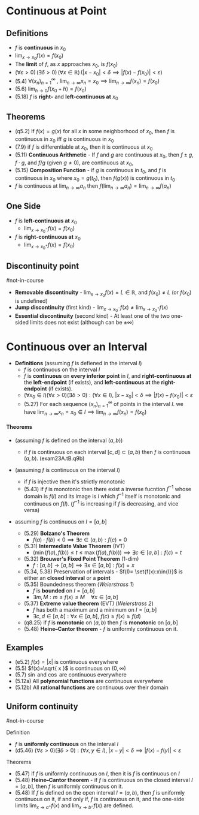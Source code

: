 # Continuous at Point

## Definitions

- $f$ is **continuous** in $x_{0}$
- $\displaystyle\lim_{ x \to x_{0} }f(x)=f(x_{0})$
- The **limit** of $f$, as $x$ approaches $x_{0}$, is $f(x_{0})$
- $\displaystyle{\displaystyle (\forall \varepsilon >0)\,(\exists \delta >0)\,(\forall x\in \mathbb {R} )\,(|x-x_{0}|<\delta \implies |f(x)-f(x_{0})|<\varepsilon )}$ 
- (5.4) $\forall(x_{n})^{\infty}_{n=1}~,~\displaystyle\lim_{ n \to \infty}x_{n}=x_{0}\implies\displaystyle\lim_{ n \to \infty }f(x_{n})=f(x_{0})$
- (5.6) $\displaystyle\lim_{ h \to 0 }f(x_{0}+h)=f(x_{0})$
- (5.18) $f$ is **right-** and **left-continuous at** $x_{0}$

## Theorems 

- (q5.2) If $f(x)=g(x)$ for all $x$ in some neighborhood of $x_0$, then $f$ is continuous in $x_0$ iff $g$ is continuous in $x_0$ 
- (7.9) if $f$ is differentiable at $x_{0}$, then it is continuous at $x_{0}$
- (5.11) **Continuous Arithmetic** - If $f$ and $g$ are continuous at $x_{0}$, then $f\pm g$, $f\cdot g$, and $f/g$ (given $g\neq 0$), are continuous at $x_{0}$,
- (5.15) **Composition Function** - if $g$ is continuous in $t_{0}$, and $f$ is continuous in $x_{0}$ where $x_{0}=g(t_{0})$, then $f(g(x))$ is continuous in $t_{0}$
- $f$ is continuous at $\displaystyle\lim_{ n \to \infty }a_{n}$ then $\displaystyle f{(\lim_{ n \to \infty }a_{n})}=\lim_{ n \to \infty }f (a_{n})$

## One Side

- $f$ is **left-continuous at** $x_{0}$
	- $\displaystyle\lim_{ x \to x^{-}_{0} }f(x)=f(x_{0})$
- $f$ is **right-continuous at** $x_{0}$
	- $\displaystyle\lim_{ x \to x^{+}_{0} }f(x)=f(x_{0})$

## Discontinuity point 

#not-in-course 

- **Removable discontinuity** - $\displaystyle\lim_{ x \to x_{0} }f(x)=L\in\mathbb{R}$, and $f(x_{0})\neq L$ (or $f(x_{0})$ is undefined)
- **Jump discontinuity** (first kind) - $\displaystyle\lim_{ x \to x_{0}^{-} }f(x)\neq\lim_{ x \to x_{0}^{+} }f(x)$
- **Essential discontinuity** (second kind) - At least one of the two one-sided limits does not exist (although can be $\pm\infty$)

# Continuous over an Interval

- **Definitions** (assuming $f$ is defiened in the interval $I$)
	- $f$ is continuous on the interval $I$ 
	- $f$ is **continuous** on **every inferior point** in $I$, and **right-continuous at** the **left-endpoint** (if exists), and **left-continuous at** the **right-endpoint** (if exists).
	- $(\forall{x_{0}\in{I}})(\forall{\varepsilon>0})(\exists\delta>0):(\forall{x\in{I}}),~|x-x_{0}|<\delta\implies{|f(x)-f(x_{0})|<\varepsilon}$
	- (5.27) For each sequence $(x_{n})^{\infty}_{n=1}$ of points in the interval $I$. we have $\displaystyle\lim_{ n \to \infty }x_{n}=x_{0}\in{I}\implies{\lim_{ n \to \infty }}f(x_{n})=f(x_{0})$


#### Theorems

- (assuming $f$ is defined on the interval $(a,b)$)
	- if $f$ is continuous on each interval $[c,d]\subset(a,b)$ then $f$ is continuous $(a,b)$. (exam23A.tB.q9b)

- (assuming $f$ is continuous on the interval $I$)
	- if $f$ is injective then it's strictly monotonic 
	- (5.43) if $f$ is monotonic then there exist a inverse fucntion $f^{-1}$ whose domain is $f(I)$ and its image is $I$ which $f^{-1}$ itself is monotonic and continuous on $f(I)$. ($f^{-1}$ is increasing if $f$ is decreasing, and vice versa)


- assuming $f$ is continuous on $I=[a,b]$
	- (5.29) **Bolzano's Theorem**
		- $f(a)\cdot f(b)<0\implies \exists c\in(a,b):f(c)=0$
	- (5.31) **Intermediate Value Theorem** (IVT)
		- $(\displaystyle  {\min(f(a),f(b))\leq t\leq\max(f(a),f(b))})\implies{\exists{c}\in{[a,b]}:f(c)=t}$
	- (5.32) **Brouwer's Fixed Point Theorem** (1-dim) 
		- $f:[a,b]\to[a,b]\implies\exists{x}\in{[a,b]}:f(x)=x$
	- (5.34, 5.38) Preservation of intervals - $f(I)= \set{f(x):x\in{I}}$ is either an **closed interval** or a **point**
	- (5.35) Boundedness theorem (*Weierstrass 1*)
		- $f$ is **bounded** on $I=[a,b]$
		- $\exists{m,M}: \displaystyle  {\displaystyle m\leq f(x)\leq M\quad \forall x\in [a,b]}$
	- (5.37) **Extreme value theorem** (EVT) (*Weierstrass 2*)
		- $f$ has both a maximum and a minimum on $I=[a,b]$
		- $\exists c,d\in[a,b]:\forall{x}\in[a,b],~f(c)\geq f(x) \geq{f(d)}$
	- (q8.25) if $f$ is **monotonic** on $(a,b)$ then $f$ is **monotonic** on $[a,b]$ 
	- (5.48) **Heine–Cantor theorem** - $f$ is uniformly continuous on it.





 

## Examples

- (e5.2) $f(x)=|x|$ is continuous everywhere
- (5.5) $f(x)=\sqrt{ x }$ is continuous on $(0,\infty)$
- (5.7) $\sin$ and $\cos$ are continuous everywhere
- (5.12a) All **polynomial functions** are continuous everywhere 
- (5.12b) All **rational functions** are continuous over their domain

## Uniform continuity

 #not-in-course 

Definition
- $f$ is **uniformly continuous** on the interval $I$
- (d5.46) $(\forall{\varepsilon>0})(\exists\delta>0):(\forall{x,y\in{I}}),~|x-y|<\delta\implies{|f(x)-f(y)|<\varepsilon}$

Theorems
- (5.47) if $f$ is uniformly continuous on $I$, then it is $f$ is continuous on $I$
- (5.48) **Heine–Cantor theorem** - if $f$ is continuous on the closed interval $I=[a,b]$, then $f$ is uniformly continuous on it.
- (5.48) If $f$ is defined on the open interval $I=(a,b)$, then $f$ is uniformly continuous on it, if and only if, $f$ is continuous on it, and the one-side limits $\displaystyle\lim_{ x \to a^{+} }f(x)$ and $\displaystyle\lim_{ x \to b^{-} }f(x)$ are defined.
